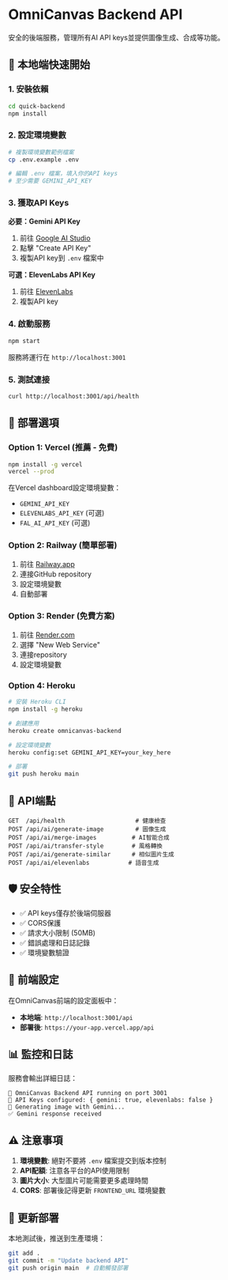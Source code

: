 # OmniCanvas Backend API

安全的後端服務，管理所有AI API keys並提供圖像生成、合成等功能。

## 🚀 本地端快速開始

### 1. 安裝依賴
```bash
cd quick-backend
npm install
```

### 2. 設定環境變數
```bash
# 複製環境變數範例檔案
cp .env.example .env

# 編輯 .env 檔案，填入你的API keys
# 至少需要 GEMINI_API_KEY
```

### 3. 獲取API Keys

**必要：Gemini API Key**
1. 前往 [Google AI Studio](https://aistudio.google.com/app/apikey)
2. 點擊 "Create API Key"
3. 複製API key到 `.env` 檔案中

**可選：ElevenLabs API Key** 
1. 前往 [ElevenLabs](https://elevenlabs.io/app/settings)
2. 複製API key

### 4. 啟動服務
```bash
npm start
```

服務將運行在 `http://localhost:3001`

### 5. 測試連接
```bash
curl http://localhost:3001/api/health
```

## 📡 部署選項

### Option 1: Vercel (推薦 - 免費)
```bash
npm install -g vercel
vercel --prod
```

在Vercel dashboard設定環境變數：
- `GEMINI_API_KEY`
- `ELEVENLABS_API_KEY` (可選)
- `FAL_AI_API_KEY` (可選)

### Option 2: Railway (簡單部署)
1. 前往 [Railway.app](https://railway.app)
2. 連接GitHub repository
3. 設定環境變數
4. 自動部署

### Option 3: Render (免費方案)
1. 前往 [Render.com](https://render.com)
2. 選擇 "New Web Service"
3. 連接repository
4. 設定環境變數

### Option 4: Heroku
```bash
# 安裝 Heroku CLI
npm install -g heroku

# 創建應用
heroku create omnicanvas-backend

# 設定環境變數
heroku config:set GEMINI_API_KEY=your_key_here

# 部署
git push heroku main
```

## 🔧 API端點

```
GET  /api/health                    # 健康檢查
POST /api/ai/generate-image         # 圖像生成
POST /api/ai/merge-images          # AI智能合成
POST /api/ai/transfer-style        # 風格轉換
POST /api/ai/generate-similar      # 相似圖片生成
POST /api/ai/elevenlabs           # 語音生成
```

## 🛡️ 安全特性

- ✅ API keys僅存於後端伺服器
- ✅ CORS保護
- ✅ 請求大小限制 (50MB)
- ✅ 錯誤處理和日誌記錄
- ✅ 環境變數驗證

## 🔧 前端設定

在OmniCanvas前端的設定面板中：
- **本地端**: `http://localhost:3001/api`
- **部署後**: `https://your-app.vercel.app/api`

## 📊 監控和日誌

服務會輸出詳細日誌：
```
🚀 OmniCanvas Backend API running on port 3001
🔑 API Keys configured: { gemini: true, elevenlabs: false }
🎨 Generating image with Gemini...
✅ Gemini response received
```

## ⚠️ 注意事項

1. **環境變數**: 絕對不要將 `.env` 檔案提交到版本控制
2. **API配額**: 注意各平台的API使用限制
3. **圖片大小**: 大型圖片可能需要更多處理時間
4. **CORS**: 部署後記得更新 `FRONTEND_URL` 環境變數

## 🔄 更新部署

本地測試後，推送到生產環境：
```bash
git add .
git commit -m "Update backend API"
git push origin main  # 自動觸發部署
```